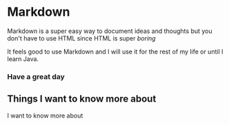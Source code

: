

# Markdown

Markdown is a super easy way to document ideas and thoughts but you don't have to use HTML since HTML is super *boring*

It feels good to use Markdown and I will use it for the rest of my life or until I learn Java.

### Have a great day 

## Things I want to know more about
I want to know more about
